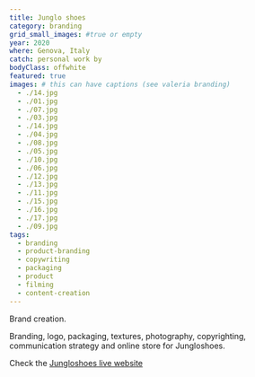 ```yaml
---
title: Junglo shoes
category: branding
grid_small_images: #true or empty
year: 2020
where: Genova, Italy
catch: personal work by
bodyClass: offwhite
featured: true
images: # this can have captions (see valeria branding)
  - ./14.jpg
  - ./01.jpg
  - ./07.jpg
  - ./03.jpg
  - ./14.jpg
  - ./04.jpg
  - ./08.jpg
  - ./05.jpg
  - ./10.jpg
  - ./06.jpg
  - ./12.jpg
  - ./13.jpg
  - ./11.jpg
  - ./15.jpg
  - ./16.jpg
  - ./17.jpg
  - ./09.jpg
tags:
  - branding
  - product-branding
  - copywriting
  - packaging
  - product
  - filming
  - content-creation
---
```


Brand creation.

Branding, logo, packaging, textures, photography, copyrighting, communication strategy and online store for Jungloshoes.

Check the [Jungloshoes live website](https://junglo.shoes/?source=rokma.com)
